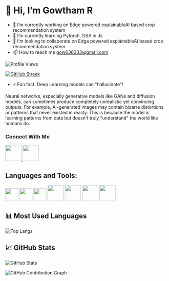 # 👋 Hi, I’m Gowtham R

- 🔭 I’m currently working on Edge powered explainableAI based crop recommendation system
- 🌱 I’m currently learning Pytorch, DSA in Js
- 💞️ I’m looking to collaborate on Edge powered explainableAI based crop recommendation system
- 📫 How to reach me gow636333@gmail.com

  
![Profile Views](https://komarev.com/ghpvc/?username=gowtham611&color=blue&style=flat&label=Profile+views)

[![GitHub Streak](https://streak-stats.demolab.com/?user=gowtham611&theme=default)](https://git.io/streak-stats)




- ⚡ Fun fact: Deep Learning models can "hallucinate"!

Neural networks, especially generative models like GANs and diffusion models, can sometimes produce completely unrealistic yet convincing outputs. For example, AI-generated images may contain bizarre distortions or patterns that never existed in reality. This is because the model is learning patterns from data but doesn't truly "understand" the world like humans do.

### Connect With Me

<p align="left">
  <a href="https://www.linkedin.com/in/gowtham-r-317ab527b" target="_blank">
    <img src="https://cdn.jsdelivr.net/gh/devicons/devicon/icons/linkedin/linkedin-original.svg" width="50" height="50"/>
  </a>
  <a href="https://www.instagram.com/gowtham_shetty_r" target="_blank">
    <img src="https://upload.wikimedia.org/wikipedia/commons/a/a5/Instagram_icon.png" width="50" height="50"/>
  </a>
</p>


## Languages and Tools:
<p align="left">
  <img src="https://cdn.jsdelivr.net/gh/devicons/devicon/icons/python/python-original.svg" width="40" height="40"/>

  <img src="https://cdn.jsdelivr.net/gh/devicons/devicon/icons/cplusplus/cplusplus-original.svg" width="40" height="40"/>
  <img src="https://cdn.jsdelivr.net/gh/devicons/devicon/icons/javascript/javascript-original.svg" width="40" height="40"/>
  
  <img src="https://cdn.jsdelivr.net/gh/devicons/devicon/icons/c/c-original.svg" width="50" height="50"/>
  <img src="https://cdn.jsdelivr.net/gh/devicons/devicon/icons/html5/html5-original.svg" width="50" height="50"/>
  <img src="https://cdn.jsdelivr.net/gh/devicons/devicon/icons/css3/css3-original.svg" width="50" height="50"/>
  
  <img src="https://cdn.jsdelivr.net/gh/devicons/devicon/icons/streamlit/streamlit-original.svg" width="50" height="50"/>
  
</p>



## 📊 Most Used Languages
![Top Langs](https://github-readme-stats.vercel.app/api/top-langs/?username=gowtham611&layout=compact&theme=radical)

## 📈 GitHub Stats
![GitHub Stats](https://github-readme-stats.vercel.app/api?username=gowtham611&show_icons=true&theme=radical)

![GitHub Contribution Graph](https://github-readme-activity-graph.vercel.app/graph?username=gowtham611&theme=github-dark)













<!---
gowtham611/gowtham611 is a ✨ special ✨ repository because its `README.md` (this file) appears on your GitHub profile.
You can click the Preview link to take a look at your changes.
--->
